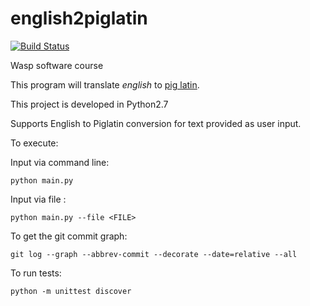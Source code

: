 # english2piglatin

[![Build Status](https://travis-ci.org/hcarlsso/english2piglatin.svg?branch=master)](https://travis-ci.org/hcarlsso/english2piglatin)

Wasp software course

This program will translate _english_ to [pig latin](https://en.wikipedia.org/wiki/Pig_Latin).

This project is developed in Python2.7

Supports English to Piglatin conversion for text provided as user input.

To execute:

Input via command line:

    python main.py

Input via file <FILE>:

    python main.py --file <FILE>


To get the git commit graph:

    git log --graph --abbrev-commit --decorate --date=relative --all

To run tests:

    python -m unittest discover
